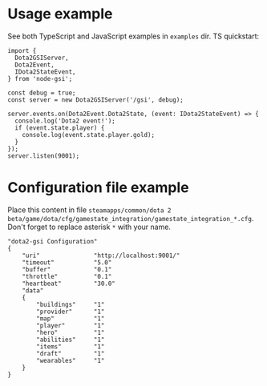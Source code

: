 
# Usage example
See both TypeScript and JavaScript examples in `examples` dir. TS quickstart:
```
import { 
  Dota2GSIServer,
  Dota2Event,
  IDota2StateEvent,
} from 'node-gsi';
  
const debug = true;
const server = new Dota2GSIServer('/gsi', debug);

server.events.on(Dota2Event.Dota2State, (event: IDota2StateEvent) => {
  console.log('Dota2 event!');
  if (event.state.player) {
    console.log(event.state.player.gold);
  }
});
server.listen(9001);
```
# Configuration file example
Place this content in file `steamapps/common/dota 2 beta/game/dota/cfg/gamestate_integration/gamestate_integration_*.cfg`. 
Don't forget to replace asterisk `*` with your name.

```
"dota2-gsi Configuration"
{
    "uri"               "http://localhost:9001/"
    "timeout"           "5.0"
    "buffer"            "0.1"
    "throttle"          "0.1"
    "heartbeat"         "30.0"
    "data"
    {
        "buildings"     "1"
        "provider"      "1"
        "map"           "1"
        "player"        "1"
        "hero"          "1"
        "abilities"     "1"
        "items"         "1"
        "draft"         "1"
        "wearables"     "1"
    }
}
```
